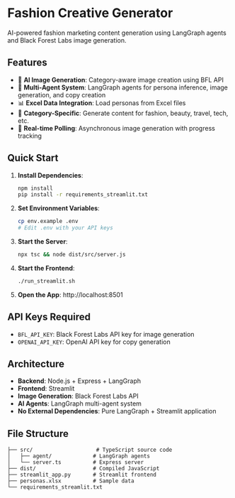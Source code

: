 # Fashion Creative Generator

AI-powered fashion marketing content generation using LangGraph agents and Black Forest Labs image generation.

## Features

- 🎨 **AI Image Generation**: Category-aware image creation using BFL API
- 🧠 **Multi-Agent System**: LangGraph agents for persona inference, image generation, and copy creation
- 📊 **Excel Data Integration**: Load personas from Excel files
- 🎯 **Category-Specific**: Generate content for fashion, beauty, travel, tech, etc.
- 🔄 **Real-time Polling**: Asynchronous image generation with progress tracking

## Quick Start

1. **Install Dependencies**:
   ```bash
   npm install
   pip install -r requirements_streamlit.txt
   ```

2. **Set Environment Variables**:
   ```bash
   cp env.example .env
   # Edit .env with your API keys
   ```

3. **Start the Server**:
   ```bash
   npx tsc && node dist/src/server.js
   ```

4. **Start the Frontend**:
   ```bash
   ./run_streamlit.sh
   ```

5. **Open the App**: http://localhost:8501

## API Keys Required

- `BFL_API_KEY`: Black Forest Labs API key for image generation
- `OPENAI_API_KEY`: OpenAI API key for copy generation

## Architecture

- **Backend**: Node.js + Express + LangGraph
- **Frontend**: Streamlit
- **Image Generation**: Black Forest Labs API
- **AI Agents**: LangGraph multi-agent system
- **No External Dependencies**: Pure LangGraph + Streamlit application

## File Structure

```
├── src/                    # TypeScript source code
│   ├── agent/             # LangGraph agents
│   └── server.ts          # Express server
├── dist/                  # Compiled JavaScript
├── streamlit_app.py       # Streamlit frontend
├── personas.xlsx          # Sample data
└── requirements_streamlit.txt
```